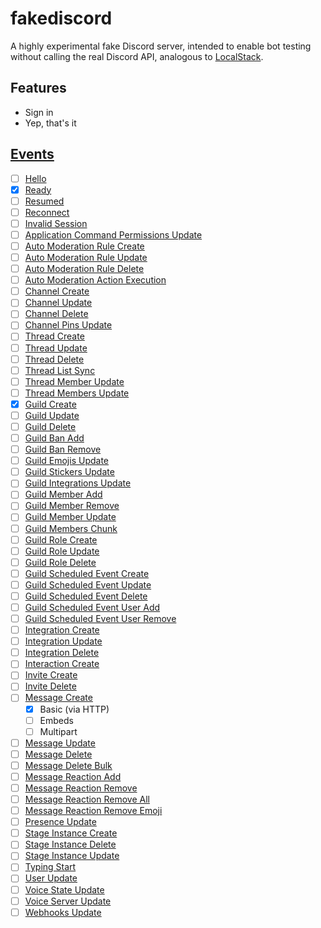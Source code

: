 # fakediscord

A highly experimental fake Discord server, intended to enable bot testing without calling the real Discord API,
analogous to [LocalStack](https://github.com/localstack/localstack).

## Features
- Sign in
- Yep, that's it

## [Events](https://discord.com/developers/docs/topics/gateway#commands-and-events-gateway-events)

- [ ] [Hello](https://discord.com/developers/docs/topics/gateway#hello)
- [x] [Ready](https://discord.com/developers/docs/topics/gateway#ready)
- [ ] [Resumed](https://discord.com/developers/docs/topics/gateway#resumed)
- [ ] [Reconnect](https://discord.com/developers/docs/topics/gateway#reconnect)
- [ ] [Invalid Session](https://discord.com/developers/docs/topics/gateway#invalid-session)
- [ ] [Application Command Permissions Update](https://discord.com/developers/docs/topics/gateway#application-command-permissions-update)
- [ ] [Auto Moderation Rule Create](https://discord.com/developers/docs/topics/gateway#auto-moderation-rule-create)
- [ ] [Auto Moderation Rule Update](https://discord.com/developers/docs/topics/gateway#auto-moderation-rule-update)
- [ ] [Auto Moderation Rule Delete](https://discord.com/developers/docs/topics/gateway#auto-moderation-rule-delete)
- [ ] [Auto Moderation Action Execution](https://discord.com/developers/docs/topics/gateway#auto-moderation-action-execution)
- [ ] [Channel Create](https://discord.com/developers/docs/topics/gateway#channel-create)
- [ ] [Channel Update](https://discord.com/developers/docs/topics/gateway#channel-update)
- [ ] [Channel Delete](https://discord.com/developers/docs/topics/gateway#channel-delete)
- [ ] [Channel Pins Update](https://discord.com/developers/docs/topics/gateway#channel-pins-update)
- [ ] [Thread Create](https://discord.com/developers/docs/topics/gateway#thread-create)
- [ ] [Thread Update](https://discord.com/developers/docs/topics/gateway#thread-update)
- [ ] [Thread Delete](https://discord.com/developers/docs/topics/gateway#thread-delete)
- [ ] [Thread List Sync](https://discord.com/developers/docs/topics/gateway#thread-list-sync)
- [ ] [Thread Member Update](https://discord.com/developers/docs/topics/gateway#thread-member-update)
- [ ] [Thread Members Update](https://discord.com/developers/docs/topics/gateway#thread-members-update)
- [x] [Guild Create](https://discord.com/developers/docs/topics/gateway#guild-create)
- [ ] [Guild Update](https://discord.com/developers/docs/topics/gateway#guild-update)
- [ ] [Guild Delete](https://discord.com/developers/docs/topics/gateway#guild-delete)
- [ ] [Guild Ban Add](https://discord.com/developers/docs/topics/gateway#guild-ban-add)
- [ ] [Guild Ban Remove](https://discord.com/developers/docs/topics/gateway#guild-ban-remove)
- [ ] [Guild Emojis Update](https://discord.com/developers/docs/topics/gateway#guild-emojis-update)
- [ ] [Guild Stickers Update](https://discord.com/developers/docs/topics/gateway#guild-stickers-update)
- [ ] [Guild Integrations Update](https://discord.com/developers/docs/topics/gateway#guild-integrations-update)
- [ ] [Guild Member Add](https://discord.com/developers/docs/topics/gateway#guild-member-add)
- [ ] [Guild Member Remove](https://discord.com/developers/docs/topics/gateway#guild-member-remove)
- [ ] [Guild Member Update](https://discord.com/developers/docs/topics/gateway#guild-member-update)
- [ ] [Guild Members Chunk](https://discord.com/developers/docs/topics/gateway#guild-members-chunk)
- [ ] [Guild Role Create](https://discord.com/developers/docs/topics/gateway#guild-role-create)
- [ ] [Guild Role Update](https://discord.com/developers/docs/topics/gateway#guild-role-update)
- [ ] [Guild Role Delete](https://discord.com/developers/docs/topics/gateway#guild-role-delete)
- [ ] [Guild Scheduled Event Create](https://discord.com/developers/docs/topics/gateway#guild-scheduled-event-create)
- [ ] [Guild Scheduled Event Update](https://discord.com/developers/docs/topics/gateway#guild-scheduled-event-update)
- [ ] [Guild Scheduled Event Delete](https://discord.com/developers/docs/topics/gateway#guild-scheduled-event-delete)
- [ ] [Guild Scheduled Event User Add](https://discord.com/developers/docs/topics/gateway#guild-scheduled-event-user-add)
- [ ] [Guild Scheduled Event User Remove](https://discord.com/developers/docs/topics/gateway#guild-scheduled-event-user-remove)
- [ ] [Integration Create](https://discord.com/developers/docs/topics/gateway#integration-create)
- [ ] [Integration Update](https://discord.com/developers/docs/topics/gateway#integration-update)
- [ ] [Integration Delete](https://discord.com/developers/docs/topics/gateway#integration-delete)
- [ ] [Interaction Create](https://discord.com/developers/docs/topics/gateway#interaction-create)
- [ ] [Invite Create](https://discord.com/developers/docs/topics/gateway#invite-create)
- [ ] [Invite Delete](https://discord.com/developers/docs/topics/gateway#invite-delete)
- [ ] [Message Create](https://discord.com/developers/docs/topics/gateway#message-create)
  - [x] Basic (via HTTP)
  - [ ] Embeds
  - [ ] Multipart
- [ ] [Message Update](https://discord.com/developers/docs/topics/gateway#message-update)
- [ ] [Message Delete](https://discord.com/developers/docs/topics/gateway#message-delete)
- [ ] [Message Delete Bulk](https://discord.com/developers/docs/topics/gateway#message-delete-bulk)
- [ ] [Message Reaction Add](https://discord.com/developers/docs/topics/gateway#message-reaction-add)
- [ ] [Message Reaction Remove](https://discord.com/developers/docs/topics/gateway#message-reaction-remove)
- [ ] [Message Reaction Remove All](https://discord.com/developers/docs/topics/gateway#message-reaction-remove-all)
- [ ] [Message Reaction Remove Emoji](https://discord.com/developers/docs/topics/gateway#message-reaction-remove-emoji)
- [ ] [Presence Update](https://discord.com/developers/docs/topics/gateway#presence-update)
- [ ] [Stage Instance Create](https://discord.com/developers/docs/topics/gateway#stage-instance-create)
- [ ] [Stage Instance Delete](https://discord.com/developers/docs/topics/gateway#stage-instance-delete)
- [ ] [Stage Instance Update](https://discord.com/developers/docs/topics/gateway#stage-instance-update)
- [ ] [Typing Start](https://discord.com/developers/docs/topics/gateway#typing-start)
- [ ] [User Update](https://discord.com/developers/docs/topics/gateway#user-update)
- [ ] [Voice State Update](https://discord.com/developers/docs/topics/gateway#voice-state-update)
- [ ] [Voice Server Update](https://discord.com/developers/docs/topics/gateway#voice-server-update)
- [ ] [Webhooks Update](https://discord.com/developers/docs/topics/gateway#webhooks-update)
